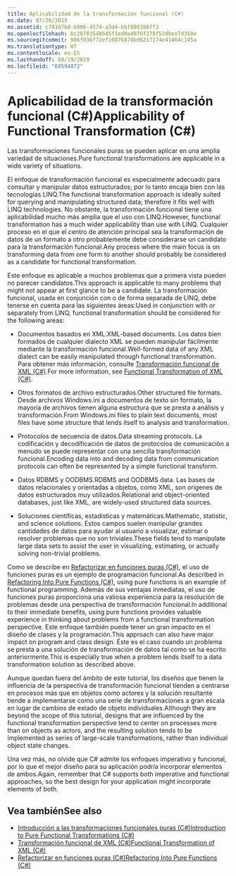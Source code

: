 ```yaml
---
title: Aplicabilidad de la transformación funcional (C#)
ms.date: 07/20/2015
ms.assetid: c78107bd-b006-4574-a3d4-bbf808388ff3
ms.openlocfilehash: bc2678354bb45f1ed0a4076f278f52d0ee7d350e
ms.sourcegitcommit: 986f836f72ef10876878bd6217174e41464c145a
ms.translationtype: HT
ms.contentlocale: es-ES
ms.lasthandoff: 08/19/2019
ms.locfileid: "69594872"
---
```

# <a name="applicability-of-functional-transformation-c"></a><span data-ttu-id="ecc33-102">Aplicabilidad de la transformación funcional (C#)</span><span class="sxs-lookup"><span data-stu-id="ecc33-102">Applicability of Functional Transformation (C#)</span></span>
<span data-ttu-id="ecc33-103">Las transformaciones funcionales puras se pueden aplicar en una amplia variedad de situaciones.</span><span class="sxs-lookup"><span data-stu-id="ecc33-103">Pure functional transformations are applicable in a wide variety of situations.</span></span>  
  
 <span data-ttu-id="ecc33-104">El enfoque de transformación funcional es especialmente adecuado para consultar y manipular datos estructurados; por lo tanto encaja bien con las tecnologías LINQ.</span><span class="sxs-lookup"><span data-stu-id="ecc33-104">The functional transformation approach is ideally suited for querying and manipulating structured data; therefore it fits well with LINQ technologies.</span></span> <span data-ttu-id="ecc33-105">No obstante, la transformación funcional tiene una aplicabilidad mucho más amplia que el uso con LINQ.</span><span class="sxs-lookup"><span data-stu-id="ecc33-105">However, functional transformation has a much wider applicability than use with LINQ.</span></span> <span data-ttu-id="ecc33-106">Cualquier proceso en el que el centro de atención principal sea la transformación de datos de un formato a otro probablemente debe considerarse un candidato para la transformación funcional.</span><span class="sxs-lookup"><span data-stu-id="ecc33-106">Any process where the main focus is on transforming data from one form to another should probably be considered as a candidate for functional transformation.</span></span>  
  
 <span data-ttu-id="ecc33-107">Este enfoque es aplicable a muchos problemas que a primera vista pueden no parecer candidatos.</span><span class="sxs-lookup"><span data-stu-id="ecc33-107">This approach is applicable to many problems that might not appear at first glance to be a candidate.</span></span> <span data-ttu-id="ecc33-108">La transformación funcional, usada en conjunción con o de forma separada de LINQ, debe tenerse en cuenta para las siguientes áreas:</span><span class="sxs-lookup"><span data-stu-id="ecc33-108">Used in conjunction with or separately from LINQ, functional transformation should be considered for the following areas:</span></span>  
  
- <span data-ttu-id="ecc33-109">Documentos basados en XML.</span><span class="sxs-lookup"><span data-stu-id="ecc33-109">XML-based documents.</span></span> <span data-ttu-id="ecc33-110">Los datos bien formados de cualquier dialecto XML se pueden manipular fácilmente mediante la transformación funcional.</span><span class="sxs-lookup"><span data-stu-id="ecc33-110">Well-formed data of any XML dialect can be easily manipulated through functional transformation.</span></span> <span data-ttu-id="ecc33-111">Para obtener más información, consulte [Transformación funcional de XML (C#)](./functional-transformation-of-xml.md).</span><span class="sxs-lookup"><span data-stu-id="ecc33-111">For more information, see [Functional Transformation of XML (C#)](./functional-transformation-of-xml.md).</span></span>  
  
- <span data-ttu-id="ecc33-112">Otros formatos de archivo estructurados.</span><span class="sxs-lookup"><span data-stu-id="ecc33-112">Other structured file formats.</span></span> <span data-ttu-id="ecc33-113">Desde archivos Windows.ini a documentos de texto sin formato, la mayoría de archivos tienen alguna estructura que se presta a análisis y transformación.</span><span class="sxs-lookup"><span data-stu-id="ecc33-113">From Windows.ini files to plain text documents, most files have some structure that lends itself to analysis and transformation.</span></span>  
  
- <span data-ttu-id="ecc33-114">Protocolos de secuencia de datos.</span><span class="sxs-lookup"><span data-stu-id="ecc33-114">Data streaming protocols.</span></span> <span data-ttu-id="ecc33-115">La codificación y decodificación de datos de protocolos de comunicación a menudo se puede representar con una sencilla transformación funcional.</span><span class="sxs-lookup"><span data-stu-id="ecc33-115">Encoding data into and decoding data from communication protocols can often be represented by a simple functional transform.</span></span>  
  
- <span data-ttu-id="ecc33-116">Datos RDBMS y OODBMS.</span><span class="sxs-lookup"><span data-stu-id="ecc33-116">RDBMS and OODBMS data.</span></span> <span data-ttu-id="ecc33-117">Las bases de datos relacionales y orientadas a objetos, como XML, son orígenes de datos estructurados muy utilizados.</span><span class="sxs-lookup"><span data-stu-id="ecc33-117">Relational and object-oriented databases, just like XML, are widely-used structured data sources.</span></span>  
  
- <span data-ttu-id="ecc33-118">Soluciones científicas, estadísticas y matemáticas.</span><span class="sxs-lookup"><span data-stu-id="ecc33-118">Mathematic, statistic, and science solutions.</span></span> <span data-ttu-id="ecc33-119">Estos campos suelen manipular grandes cantidades de datos para ayudar al usuario a visualizar, estimar o resolver problemas que no son triviales.</span><span class="sxs-lookup"><span data-stu-id="ecc33-119">These fields tend to manipulate large data sets to assist the user in visualizing, estimating, or actually solving non-trivial problems.</span></span>  
  
 <span data-ttu-id="ecc33-120">Como se describe en [Refactorizar en funciones puras (C#)](./refactoring-into-pure-functions.md), el uso de funciones puras es un ejemplo de programación funcional.</span><span class="sxs-lookup"><span data-stu-id="ecc33-120">As described in [Refactoring Into Pure Functions (C#)](./refactoring-into-pure-functions.md), using pure functions is an example of functional programming.</span></span> <span data-ttu-id="ecc33-121">Además de sus ventajas inmediatas, el uso de funciones puras proporciona una valiosa experiencia para la resolución de problemas desde una perspectiva de transformación funcional.</span><span class="sxs-lookup"><span data-stu-id="ecc33-121">In additional to their immediate benefits, using pure functions provides valuable experience in thinking about problems from a functional transformation perspective.</span></span> <span data-ttu-id="ecc33-122">Este enfoque también puede tener un gran impacto en el diseño de clases y la programación.</span><span class="sxs-lookup"><span data-stu-id="ecc33-122">This approach can also have major impact on program and class design.</span></span> <span data-ttu-id="ecc33-123">Éste es el caso cuando un problema se presta a una solución de transformación de datos tal como se ha escrito anteriormente.</span><span class="sxs-lookup"><span data-stu-id="ecc33-123">This is especially true when a problem lends itself to a data transformation solution as described above.</span></span>  
  
 <span data-ttu-id="ecc33-124">Aunque quedan fuera del ámbito de este tutorial, los diseños que tienen la influencia de la perspectiva de transformación funcional tienden a centrarse en procesos más que en objetos como actores y la solución resultante tiende a implementarse como una serie de transformaciones a gran escala en lugar de cambios de estado de objeto individuales.</span><span class="sxs-lookup"><span data-stu-id="ecc33-124">Although they are beyond the scope of this tutorial, designs that are influenced by the functional transformation perspective tend to center on processes more than on objects as actors, and the resulting solution tends to be implemented as series of large-scale transformations, rather than individual object state changes.</span></span>  
  
 <span data-ttu-id="ecc33-125">Una vez más, no olvide que C# admite los enfoques imperativo y funcional, por lo que el mejor diseño para su aplicación podría incorporar elementos de ambos.</span><span class="sxs-lookup"><span data-stu-id="ecc33-125">Again, remember that C# supports both imperative and functional approaches, so the best design for your application might incorporate elements of both.</span></span>  
  
## <a name="see-also"></a><span data-ttu-id="ecc33-126">Vea también</span><span class="sxs-lookup"><span data-stu-id="ecc33-126">See also</span></span>

- [<span data-ttu-id="ecc33-127">Introducción a las transformaciones funcionales puras (C#)</span><span class="sxs-lookup"><span data-stu-id="ecc33-127">Introduction to Pure Functional Transformations (C#)</span></span>](./introduction-to-pure-functional-transformations.md)
- [<span data-ttu-id="ecc33-128">Transformación funcional de XML (C#)</span><span class="sxs-lookup"><span data-stu-id="ecc33-128">Functional Transformation of XML (C#)</span></span>](./functional-transformation-of-xml.md)
- [<span data-ttu-id="ecc33-129">Refactorizar en funciones puras (C#)</span><span class="sxs-lookup"><span data-stu-id="ecc33-129">Refactoring Into Pure Functions (C#)</span></span>](./refactoring-into-pure-functions.md)
